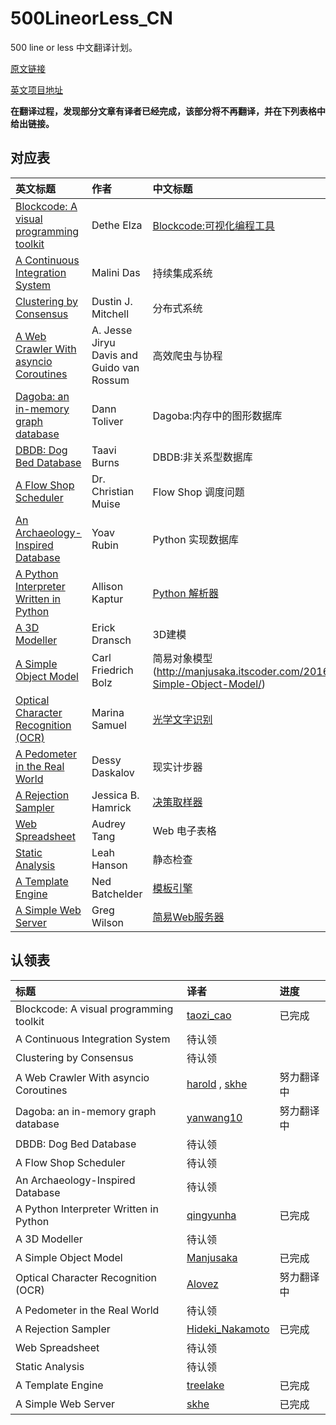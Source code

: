 # 500LineorLess_CN
500 line or less 中文翻译计划。

[原文链接](http://aosabook.org/en/500L/)

[英文项目地址](https://github.com/aosabook/500lines/blob/master/README.md)

**在翻译过程，发现部分文章有译者已经完成，该部分将不再翻译，并在下列表格中给出链接。**

## 对应表

|英文标题|作者|中文标题|
|:------|:------|:------|
|[Blockcode: A visual programming toolkit](http://aosabook.org/en/500L/pages/a-continuous-integration-system.html)|Dethe Elza|[Blockcode:可视化编程工具](http://blog.csdn.net/code_for_fun/article/details/51898028)|
|[A Continuous Integration System](http://aosabook.org/en/500L/pages/a-continuous-integration-system.html)|Malini Das|持续集成系统|
|[Clustering by Consensus](http://aosabook.org/en/500L/pages/clustering-by-consensus.html)|Dustin J. Mitchell|分布式系统|
|[A Web Crawler With asyncio Coroutines](http://aosabook.org/en/500L/pages/a-web-crawler-with-asyncio-coroutines.html)|A. Jesse Jiryu Davis and Guido van Rossum|高效爬虫与协程|
|[Dagoba: an in-memory graph database](http://aosabook.org/en/500L/pages/dagoba-an-in-memory-graph-database.html)|Dann Toliver|Dagoba:内存中的图形数据库|
|[DBDB: Dog Bed Database](http://aosabook.org/en/500L/pages/dbdb-dog-bed-database.html)|Taavi Burns|DBDB:非关系型数据库|
|[A Flow Shop Scheduler](http://aosabook.org/en/500L/pages/a-flow-shop-scheduler.html)|Dr. Christian Muise|Flow Shop 调度问题|
|[An Archaeology-Inspired Database](http://aosabook.org/en/500L/pages/an-archaeology-inspired-database.html)|Yoav Rubin|Python 实现数据库|
|[	A Python Interpreter Written in Python](http://aosabook.org/en/500L/pages/a-python-interpreter-written-in-python.html)|Allison Kaptur|[Python 解析器](https://linux.cn/article-7753-1.html)|
|[A 3D Modeller](http://aosabook.org/en/500L/pages/a-3d-modeller.html)|Erick Dransch|3D建模|
|[	A Simple Object Model](http://aosabook.org/en/500L/pages/a-simple-object-model.html)|Carl Friedrich Bolz|简易对象模型(http://manjusaka.itscoder.com/2016/12/15/A-Simple-Object-Model/)|
|[Optical Character Recognition (OCR)](http://aosabook.org/en/500L/pages/optical-character-recognition-ocr.html)|Marina Samuel|[光学文字识别](https://github.com/HT524/500LineorLess_CN/blob/master/%E5%85%89%E5%AD%A6%E6%96%87%E5%AD%97%E8%AF%86%E5%88%AB%20Optical%20Character%20Recognition%20(OCR)%2F%E5%85%89%E5%AD%A6%E6%96%87%E5%AD%97%E8%AF%86%E5%88%AB.md)|
|[A Pedometer in the Real World](http://aosabook.org/en/500L/pages/a-pedometer-in-the-real-world.html)|Dessy Daskalov|现实计步器|
|[	A Rejection Sampler](http://aosabook.org/en/500L/pages/a-rejection-sampler.html)|Jessica B. Hamrick|[决策取样器](https://github.com/HT524/500LineorLess_CN/blob/master/%E5%86%B3%E7%AD%96%E9%87%87%E6%A0%B7%E5%99%A8_A_Rejection_Sampler/%E5%86%B3%E7%AD%96%E9%87%87%E6%A0%B7%E5%99%A8_A_Rejection_Sampler.md)|
|[	Web Spreadsheet](http://aosabook.org/en/500L/pages/web-spreadsheet.html)|Audrey Tang|Web 电子表格|
|[Static Analysis](http://aosabook.org/en/500L/pages/static-analysis.html)|Leah Hanson|静态检查|
|[A Template Engine](http://aosabook.org/en/500L/pages/a-template-engine.html)|Ned Batchelder|[模板引擎](http://www.jianshu.com/p/b5d4aa45e771)|
|[	A Simple Web Server](http://aosabook.org/en/500L/pages/a-simple-web-server.html)|Greg Wilson|[简易Web服务器](https://github.com/HT524/500LineorLess_CN/blob/master/%E7%AE%80%E6%98%93web%E6%9C%8D%E5%8A%A1%E5%99%A8%20A%20simple%20web%20server/%E7%AE%80%E6%98%93web%E6%9C%8D%E5%8A%A1%E5%99%A8.md)|

## 认领表

|标题|译者|进度|
|:------|:------|:------|
|Blockcode: A visual programming toolkit|[taozi_cao](http://my.csdn.net/cwt8805)|已完成|
|A Continuous Integration System|  待认领  ||
|Clustering by Consensus|待认领||
|A Web Crawler With asyncio Coroutines|[harold](https://github.com/haroldrandom) , [skhe](https://github.com/skhe)|努力翻译中|
|Dagoba: an in-memory graph database|[yanwang10](https://github.com/yanwang10)|努力翻译中|
|DBDB: Dog Bed Database|待认领||
|A Flow Shop Scheduler|待认领||
|An Archaeology-Inspired Database|待认领||
|A Python Interpreter Written in Python|[qingyunha](https://github.com/qingyunha)|已完成|
|A 3D Modeller|待认领||
|A Simple Object Model|[Manjusaka](http://manjusaka.itscoder.com/)|已完成|
|Optical Character Recognition (OCR)|[Alovez](https://github.com/Alovez)|努力翻译中|
|A Pedometer in the Real World|待认领||
|A Rejection Sampler|[Hideki_Nakamoto](https://github.com/inamoto85)|已完成|
|Web Spreadsheet|待认领||
|Static Analysis|待认领||
|A Template Engine|[treelake](http://www.jianshu.com/users/66f24f2c0f36/latest_articles)|已完成|
|A Simple Web Server|[skhe](https://github.com/skhe)|已完成|


